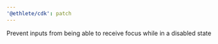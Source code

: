 ```yaml
---
'@ethlete/cdk': patch
---
```


Prevent inputs from being able to receive focus while in a disabled state
